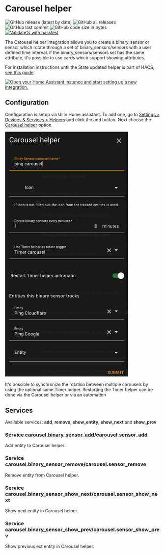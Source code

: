 # Carousel helper

![GitHub release (latest by date)](https://img.shields.io/github/v/release/kgn3400/carousel)
![GitHub all releases](https://img.shields.io/github/downloads/kgn3400/carousel/total)
![GitHub last commit](https://img.shields.io/github/last-commit/kgn3400/carousel)
![GitHub code size in bytes](https://img.shields.io/github/languages/code-size/kgn3400/carousel)
[![Validate% with hassfest](https://github.com/kgn3400/carousel/workflows/Validate%20with%20hassfest/badge.svg)](https://github.com/kgn3400/carousel/actions/workflows/hassfest.yaml)

The Carousel helper integration allows you to create a binary_sensor or sensor which rotate through a set of binary_sensors/sensors with a user defined time interval. if the binary_sensors/sensors set has the same attribute, it's possible to use cards which support showing attributes.

For installation instructions until the State updated helper is part of HACS, [see this guide](https://hacs.xyz/docs/faq/custom_repositories).

[![Open your Home Assistant instance and start setting up a new integration.](https://my.home-assistant.io/badges/config_flow_start.svg)](https://my.home-assistant.io/redirect/config_flow_start/?domain=carousel)

## Configuration

Configuration is setup via UI in Home assistant. To add one, go to [Settings > Devices & Services > Helpers](https://my.home-assistant.io/redirect/helpers) and click the add button. Next choose the [Carousel helper](https://my.home-assistant.io/redirect/config_flow_start?domain=carousel) option.

<img src="images/config.png" width="400" height="auto" alt="Config">
<br/>

It's possible to synchronize the rotation between multiple carousels by using the optional same Timer helper. Restarting the Timer helper can be done via the Carousel helper or via an automation

## Services

Available services: __add__, __remove__, __show_entity__, __show_next__ and __show_prev__

### Service carousel.binary_sensor_add/carousel.sensor_add

Add entity to Carousel helper.

### Service carousel.binary_sensor_remove/carousel.sensor_remove

Remove entity from Carousel helper.

### Service carousel.binary_sensor_show_next/carousel.sensor_show_next

Show next entity in Carousel helper.

### Service carousel.binary_sensor_show_prev/carousel.sensor_show_prev

Show previous ext entity in Carousel helper.
